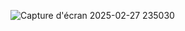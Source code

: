 ![Capture d'écran 2025-02-27 235030](https://github.com/user-attachments/assets/871d7361-0df2-47d9-828b-7b8021a807ae)
